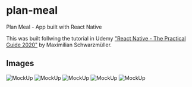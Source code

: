 # plan-meal
Plan Meal - App built with React Native

This was built follwing the tutorial in Udemy <a href="https://www.udemy.com/course/react-native-the-practical-guide/">"React Native - The Practical Guide 2020"</a> by Maximilian Schwarzmüller.

## Images
![MockUp](https://github.com/DiogoCastroSilva/plan-meal/blob/master/categories.png)
![MockUp](https://github.com/DiogoCastroSilva/plan-meal/blob/master/category.png)
![MockUp](https://github.com/DiogoCastroSilva/plan-meal/blob/master/details.png)
![MockUp](https://github.com/DiogoCastroSilva/plan-meal/blob/master/favorite.png)
![MockUp](https://github.com/DiogoCastroSilva/plan-meal/blob/master/filters.png)